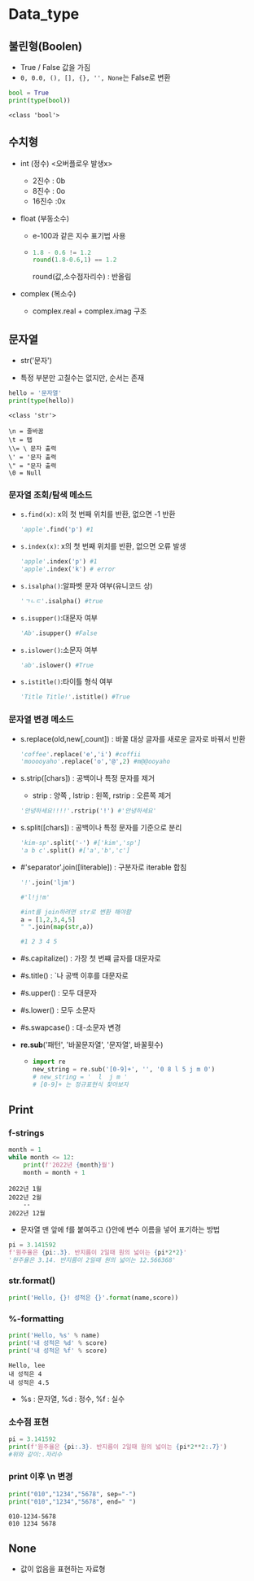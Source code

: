 # Data_type

## 불린형(Boolen)

- True / False 값을 가짐
- `0, 0.0, (), [], {}, '', None`는 False로 변환

```python
bool = True
print(type(bool))
```

`<class 'bool'>`

## 수치형

- int (정수) <오버플로우 발생x>

  - 2진수 : 0b
  - 8진수 : 0o
  - 16진수 :0x

- float (부동소수)

  - e-100과 같은 지수 표기법 사용

  - ```python
    1.8 - 0.6 != 1.2
    round(1.8-0.6,1) == 1.2
    ```

    round(값,소수점자리수) : 반올림

- complex (복소수)

  - complex.real + complex.imag 구조
  
  

## 문자열

- str('문자') 

- 특정 부분만 고칠수는 없지만, 순서는 존재

 ```python
 hello = '문자열'
 print(type(hello))
 ```

```
<class 'str'>
```

```
\n = 줄바꿈
\t = 탭
\\= \ 문자 출력
\' = '문자 출력
\" = "문자 출력
\0 = Null
```

### 문자열 조회/탐색 메소드

- `s.find(x)`: x의 첫 번째 위치를 반환, 없으면 -1 반환

  ```python
  'apple'.find('p') #1
  ```

- `s.index(x)`: x의 첫 번째 위치를 반환, 없으면 오류 발생

  ```python
  'apple'.index('p') #1
  'apple'.index('k') # error
  ```

- `s.isalpha()`:알파벳 문자 여부(유니코드 상)

  ```python
  'ㄱㄴㄷ'.isalpha() #true
  ```

- `s.isupper()`:대문자 여부

  ```python
  'Ab'.isupper() #False
  ```

- `s.islower()`:소문자 여부

  ```python
  'ab'.islower() #True
  ```

- `s.istitle()`:타이틀 형식 여부

  ```python
  'Title Title!'.istitle() #True
  ```

  

### 문자열 변경 메소드

- s.replace(old,new[,count]) : 바꿀 대상 글자를 새로운 글자로 바꿔서 반환

  ```python
  'coffee'.replace('e','i') #coffii
  'mooooyaho'.replace('o','@',2) #m@@ooyaho
  ```

- s.strip([chars]) : 공백이나 특정 문자를 제거

  - strip : 양쪽 , lstrip : 왼쪽, rstrip : 오른쪽 제거

  ```python
  '안녕하세요!!!!'.rstrip('!') #'안녕하세요'
  ```

  

- s.split([chars]) : 공백이나 특정 문자를 기준으로 분리

  ```python
  'kim-sp'.split('-') #['kim','sp']
  'a b c'.split() #['a','b','c']
  ```

  

- #'separator'.join([literable]) : 구분자로 iterable 합침

  ```python
  '!'.join('ljm')
  
  #'l!j!m'
  ```

  ```python
  #int를 join하려면 str로 변환 해야함
  a = [1,2,3,4,5]
  " ".join(map(str,a))
  
  #1 2 3 4 5
  ```

  

- #s.capitalize() : 가장 첫 번쨰 글자를 대문자로

- #s.title() : `나 공백 이후를 대문자로

- #s.upper() : 모두 대문자

- #s.lower() : 모두 소문자

- #s.swapcase() : 대-소문자 변경



- **re.sub**('패턴', '바꿀문자열', '문자열', 바꿀횟수)

  - ```python
    import re
    new_string = re.sub('[0-9]+', '', '0 8 l 5 j m 0')
    # new_string = '  l  j m '
    # [0-9]+ 는 정규표현식 찾아보자
    ```



## Print

### f-strings

```python
month = 1
while month <= 12:
    print(f'2022년 {month}월')
    month = month + 1
```

```
2022년 1월
2022년 2월
	--
2022년 12월
```

- 문자열 맨 앞에 f를 붙여주고 {}안에 변수 이름을 넣어 표기하는 방법

```python
pi = 3.141592
f'원주율은 {pi:.3}. 반지름이 2일때 원의 넓이는 {pi*2*2}'
'원주율은 3.14. 반지름이 2일때 원의 넓이는 12.566368'
```

### str.format()

```python
print('Hello, {}! 성적은 {}'.format(name,score))
```

### %-formatting

```python
print('Hello, %s' % name)
print('내 성적은 %d' % score)
print('내 성적은 %f' % score)
```

```
Hello, lee
내 성적은 4
내 성적은 4.5
```

- %s : 문자열, %d : 정수, %f  : 실수

### 소수점 표현

```python
pi = 3.141592
print(f'원주율은 {pi:.3}. 반지름이 2일때 원의 넓이는 {pi*2**2:.7}')
#위와 같이:.자리수
```

### print 이후 \n 변경

```python
print("010","1234","5678", sep="-")
print("010","1234","5678", end=" ")
```

```
010-1234-5678
010 1234 5678
```



## None

- 값이 없음을 표현하는 자료형
